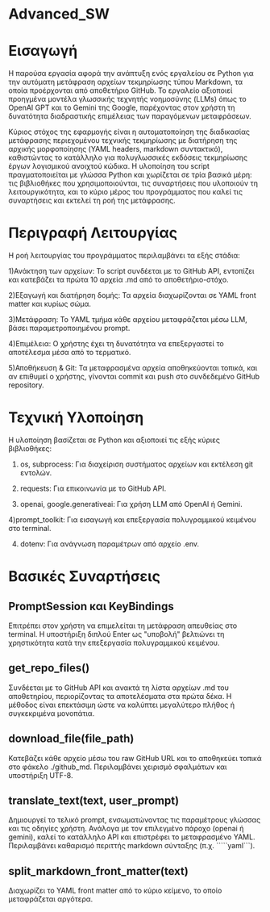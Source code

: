 # Advanced_SW

# Εισαγωγή 

Η παρούσα εργασία αφορά την ανάπτυξη ενός εργαλείου σε Python για την αυτόματη μετάφραση αρχείων τεκμηρίωσης τύπου Markdown, τα οποία προέρχονται από αποθετήριο GitHub. Το εργαλείο αξιοποιεί προηγμένα μοντέλα γλωσσικής τεχνητής νοημοσύνης (LLMs) όπως το OpenAI GPT και το Gemini της Google, παρέχοντας στον χρήστη τη δυνατότητα διαδραστικής επιμέλειας των παραγόμενων μεταφράσεων.

Κύριος στόχος της εφαρμογής είναι η αυτοματοποίηση της διαδικασίας μετάφρασης περιεχομένου τεχνικής τεκμηρίωσης με διατήρηση της αρχικής μορφοποίησης (YAML headers, markdown συντακτικό), καθιστώντας το κατάλληλο για πολυγλωσσικές εκδόσεις τεκμηρίωσης έργων λογισμικού ανοιχτού κώδικα.
Η υλοποίηση του script πραγματοποιείται με γλώσσα Python και χωρίζεται σε τρία βασικά μέρη: τις βιβλιοθήκες που χρησιμοποιούνται, τις συναρτήσεις που υλοποιούν τη λειτουργικότητα, και το κύριο μέρος του προγράμματος που καλεί τις συναρτήσεις και εκτελεί τη ροή της μετάφρασης.

#  Περιγραφή Λειτουργίας

Η ροή λειτουργίας του προγράμματος περιλαμβάνει τα εξής στάδια:

1)Ανάκτηση των αρχείων: Το script συνδέεται με το GitHub API, εντοπίζει και κατεβάζει τα πρώτα 10 αρχεία .md από το αποθετήριο-στόχο.

2)Εξαγωγή και διατήρηση δομής: Τα αρχεία διαχωρίζονται σε YAML front matter και κυρίως σώμα.

3)Μετάφραση: Το YAML τμήμα κάθε αρχείου μεταφράζεται μέσω LLM, βάσει παραμετροποιημένου prompt.

4)Επιμέλεια: Ο χρήστης έχει τη δυνατότητα να επεξεργαστεί το αποτέλεσμα μέσα από το τερματικό.

5)Αποθήκευση & Git: Τα μεταφρασμένα αρχεία αποθηκεύονται τοπικά, και αν επιθυμεί ο χρήστης, γίνονται commit και push στο συνδεδεμένο GitHub repository.

# Τεχνική Υλοποίηση

Η υλοποίηση βασίζεται σε Python και αξιοποιεί τις εξής κύριες βιβλιοθήκες:

1) os, subprocess: Για διαχείριση συστήματος αρχείων και εκτέλεση git εντολών.

2) requests: Για επικοινωνία με το GitHub API.

3) openai, google.generativeai: Για χρήση LLM από OpenAI ή Gemini.

4)prompt_toolkit: Για εισαγωγή και επεξεργασία πολυγραμμικού κειμένου στο terminal.

4) dotenv: Για ανάγνωση παραμέτρων από αρχείο .env.

# Βασικές Συναρτήσεις

## PromptSession και KeyBindings
Επιτρέπει στον χρήστη να επιμελείται τη μετάφραση απευθείας στο terminal. Η υποστήριξη διπλού Enter ως "υποβολή" βελτιώνει τη χρηστικότητα κατά την επεξεργασία πολυγραμμικού κειμένου.

## get_repo_files()
Συνδέεται με το GitHub API και ανακτά τη λίστα αρχείων .md του αποθετηρίου, περιορίζοντας τα αποτελέσματα στα πρώτα δέκα. Η μέθοδος είναι επεκτάσιμη ώστε να καλύπτει μεγαλύτερο πλήθος ή συγκεκριμένα μονοπάτια.

## download_file(file_path)
Κατεβάζει κάθε αρχείο μέσω του raw GitHub URL και το αποθηκεύει τοπικά στο φάκελο ./github_md. Περιλαμβάνει χειρισμό σφαλμάτων και υποστήριξη UTF-8.

## translate_text(text, user_prompt)
Δημιουργεί το τελικό prompt, ενσωματώνοντας τις παραμέτρους γλώσσας και τις οδηγίες χρήστη. Ανάλογα με τον επιλεγμένο πάροχο (openai ή gemini), καλεί το κατάλληλο API και επιστρέφει το μεταφρασμένο YAML. Περιλαμβάνει καθαρισμό περιττής markdown σύνταξης (π.χ. `````yaml```).

## split_markdown_front_matter(text)
Διαχωρίζει το YAML front matter από το κύριο κείμενο, το οποίο μεταφράζεται αργότερα.


